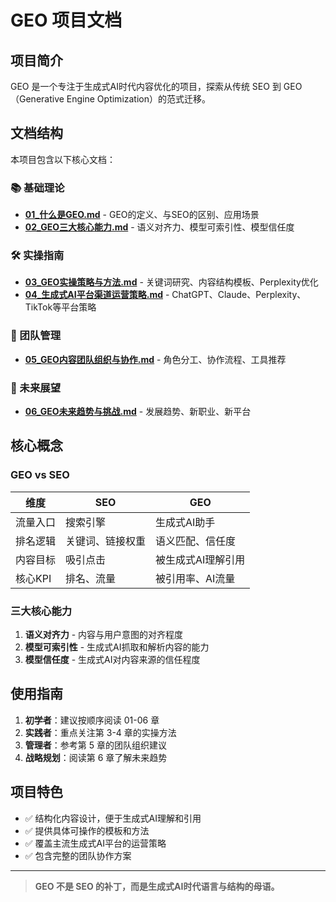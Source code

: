 # GEO 项目文档

## 项目简介

GEO 是一个专注于生成式AI时代内容优化的项目，探索从传统 SEO 到 GEO（Generative Engine Optimization）的范式迁移。

## 文档结构

本项目包含以下核心文档：

### 📚 基础理论
- **[01_什么是GEO.md](./01_什么是GEO.md)** - GEO的定义、与SEO的区别、应用场景
- **[02_GEO三大核心能力.md](./02_GEO三大核心能力.md)** - 语义对齐力、模型可索引性、模型信任度

### 🛠️ 实操指南
- **[03_GEO实操策略与方法.md](./03_GEO实操策略与方法.md)** - 关键词研究、内容结构模板、Perplexity优化
- **[04_生成式AI平台渠道运营策略.md](./04_生成式AI平台渠道运营策略.md)** - ChatGPT、Claude、Perplexity、TikTok等平台策略

### 👥 团队管理
- **[05_GEO内容团队组织与协作.md](./05_GEO内容团队组织与协作.md)** - 角色分工、协作流程、工具推荐

### 🔮 未来展望
- **[06_GEO未来趋势与挑战.md](./06_GEO未来趋势与挑战.md)** - 发展趋势、新职业、新平台

## 核心概念

### GEO vs SEO

| 维度 | SEO | GEO |
|------|-----|-----|
| 流量入口 | 搜索引擎 | 生成式AI助手 |
| 排名逻辑 | 关键词、链接权重 | 语义匹配、信任度 |
| 内容目标 | 吸引点击 | 被生成式AI理解引用 |
| 核心KPI | 排名、流量 | 被引用率、AI流量 |

### 三大核心能力

1. **语义对齐力** - 内容与用户意图的对齐程度
2. **模型可索引性** - 生成式AI抓取和解析内容的能力
3. **模型信任度** - 生成式AI对内容来源的信任程度

## 使用指南

1. **初学者**：建议按顺序阅读 01-06 章
2. **实践者**：重点关注第 3-4 章的实操方法
3. **管理者**：参考第 5 章的团队组织建议
4. **战略规划**：阅读第 6 章了解未来趋势

## 项目特色

- ✅ 结构化内容设计，便于生成式AI理解和引用
- ✅ 提供具体可操作的模板和方法
- ✅ 覆盖主流生成式AI平台的运营策略
- ✅ 包含完整的团队协作方案

---

> **GEO 不是 SEO 的补丁，而是生成式AI时代语言与结构的母语。**